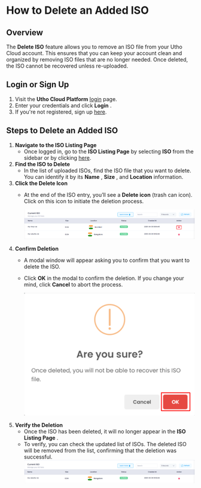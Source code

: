 # **How to Delete an Added ISO**

## **Overview**

The **Delete ISO** feature allows you to remove an ISO file from your Utho Cloud account. This ensures that you can keep your account clean and organized by removing ISO files that are no longer needed. Once deleted, the ISO cannot be recovered unless re-uploaded.

## **Login or Sign Up**

1. Visit the **Utho Cloud Platform** [login](https://console.utho.com/login) page.
2. Enter your credentials and click  **Login** .
3. If you're not registered, sign up [here](https://console.utho.com/signup).

## **Steps to Delete an Added ISO**

1. **Navigate to the ISO Listing Page**
   * Once logged in, go to the **ISO Listing Page** by selecting **ISO** from the sidebar or by clicking [here](https://console.utho.com/iso "ISO Listing Page").
2. **Find the ISO to Delete**
   * In the list of uploaded ISOs, find the ISO file that you want to delete. You can identify it by its  **Name** ,  **Size** , and **Location** information.
3. **Click the Delete Icon**
   * At the end of the ISO entry, you’ll see a **Delete icon** (trash can icon). Click on this icon to initiate the deletion process.

     ![1743999907386](image/index/1743999907386.png)
4. **Confirm Deletion**
   * A modal window will appear asking you to confirm that you want to delete the ISO.
   * Click **OK** in the modal to confirm the deletion. If you change your mind, click **Cancel** to abort the process.

     ![1743999933111](image/index/1743999933111.png)
5. **Verify the Deletion**
   * Once the ISO has been deleted, it will no longer appear in the  **ISO Listing Page** .
   * To verify, you can check the updated list of ISOs. The deleted ISO will be removed from the list, confirming that the deletion was successful.
     ![1744000035579](image/index/1744000035579.png)
